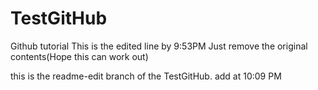 # TestGitHub
Github tutorial
This is the edited line by 9:53PM
Just remove the original contents(Hope this can work out)


this is the  readme-edit branch of the TestGitHub.
add at 10:09 PM
